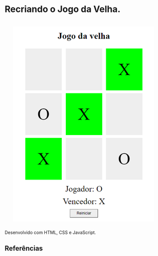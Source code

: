 # Recriando o Jogo da Velha.

<h1 align="center">
  <img alt="Jogo da Velha" title="Jogo da Velha" src="./assets/img1.png" />
</h1>

Desenvolvido com HTML, CSS e JavaScript.

## Referências
